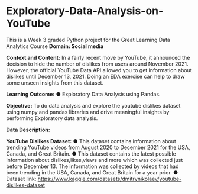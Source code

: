 # Exploratory-Data-Analysis-on-YouTube
This is a Week 3 graded Python project for the Great Learning Data Analytics Course
**Domain: Social media**

**Context and Content:** In a fairly recent move by YouTube, it announced the decision to hide the
number of dislikes from users around November 2021. However, the official YouTube Data API allowed you to
get information about dislikes until December 13, 2021. Doing an EDA exercise can help to draw some unseen
insights from this dataset.

**Learning Outcome:**
● Exploratory Data Analysis using Pandas.

**Objective:**
To do data analysis and explore the youtube dislikes dataset using numpy and pandas libraries and drive
meaningful insights by performing Exploratory data analysis.

**Data Description:**

**YouTube Dislikes Dataset:**
● This dataset contains information about trending YouTube videos from August 2020 to December 2021
for the USA, Canada, and Great Britain.
● This dataset contains the latest possible information about dislikes,likes,views and more which was
collected just before December 13. The information was collected by videos that had been trending in
the USA, Canada, and Great Britain for a year prior.
● Dataset link: https://www.kaggle.com/datasets/dmitrynikolaev/youtube-dislikes-dataset



